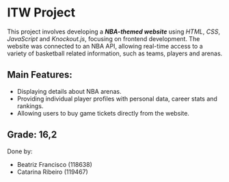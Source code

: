 # ITW Project

This project involves developing a ***NBA-themed website*** using *HTML*, *CSS*, *JavaScript* and *Knockout.js*, focusing on frontend development. The website was connected to an NBA API, allowing real-time access to a variety of basketball related information, such as teams, players and arenas.

## Main Features:
- Displaying details about NBA arenas.
- Providing individual player profiles with personal data, career stats and rankings.
- Allowing users to buy game tickets directly from the website.

## Grade: 16,2
Done by:
- Beatriz Francisco (118638)
- Catarina Ribeiro (119467)